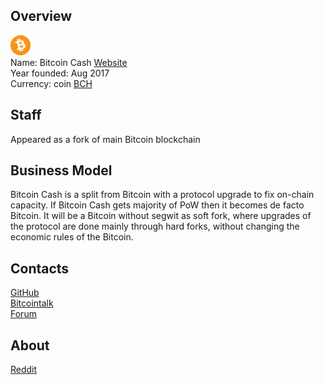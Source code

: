 ## Overview
  ![Bitcoin Cash logo](../projects/logo/bitcoin_cash.png)  
  Name: Bitcoin Cash
  [Website](https://www.bitcoincash.org/)  
  Year founded: Aug 2017  
  Currency: coin [BCH](https://coinmarketcap.com/currencies/bitcoin-cash/)  
## Staff 
   Appeared as a fork of main Bitcoin blockchain
## Business Model
   Bitcoin Cash is a split from Bitcoin with a protocol upgrade to fix on-chain capacity. If Bitcoin Cash gets majority of PoW then it becomes de facto Bitcoin.
It will be a Bitcoin without segwit as soft fork, where upgrades of the protocol are done mainly through hard forks, without changing the economic rules of the Bitcoin.
## Contacts
   [GitHub](https://github.com/bitcoin-abc)  
   [Bitcointalk](https://bitcointalk.org/index.php?topic=2040221.0)  
   [Forum](http://www.bccforums.net/)  
## About 
[Reddit](http://reddit.com/r/Bitcoinabc)
